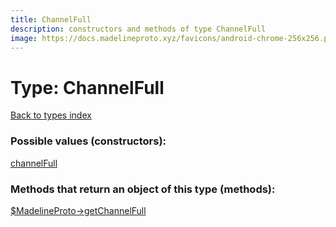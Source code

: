 ```yaml
---
title: ChannelFull
description: constructors and methods of type ChannelFull
image: https://docs.madelineproto.xyz/favicons/android-chrome-256x256.png
---
```

# Type: ChannelFull  
[Back to types index](index.md)



### Possible values (constructors):

[channelFull](../constructors/channelFull.md)  



### Methods that return an object of this type (methods):

[$MadelineProto->getChannelFull](../methods/getChannelFull.md)  



